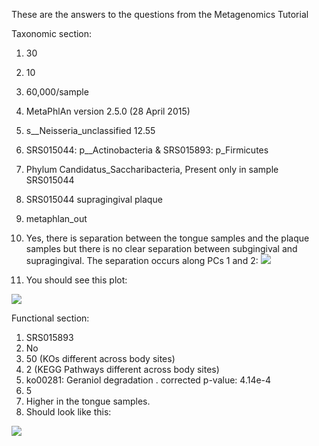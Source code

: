These are the answers to the questions from the Metagenomics Tutorial

Taxonomic section:

1. 30
2. 10
3. 60,000/sample
4. MetaPhlAn version 2.5.0 (28 April 2015)
5. s__Neisseria_unclassified	12.55
6. SRS015044: p__Actinobacteria & SRS015893: p_Firmicutes
7. Phylum Candidatus_Saccharibacteria, Present only in sample SRS015044
8. SRS015044 supragingival plaque
9. metaphlan_out
10. Yes, there is separation between the tongue samples and the plaque samples but there is no clear separation between subgingival and supragingival. The separation occurs along PCs 1 and 2: ![](https://www.dropbox.com/s/96bistjnv53r3iv/bodysite_PCA_taxonomy_downsample.png?raw=1)

11. You should see this plot:

![](https://www.dropbox.com/s/vyko1vrbsyax5z1/taxonomy_f_streptococcaceae_boxplot.png?raw=1=250x250)


Functional section:

1. SRS015893
2. No
3. 50 (KOs different across body sites)
4. 2 (KEGG Pathways different across body sites)
5. ko00281: Geraniol degradation . corrected p-value: 4.14e-4
6. 5
7. Higher in the tongue samples.
8. Should look like this:

![](https://www.dropbox.com/s/ns1oczsnxt78e1f/sig_pathways_downsampled.png?raw=1)